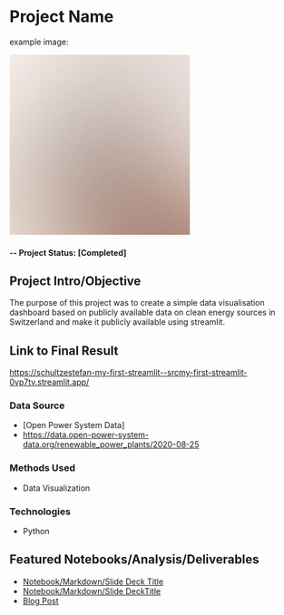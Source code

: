 # Project Name

example image:


![alternative text](reports/img/pic01.jpg)


#### -- Project Status: [Completed]

## Project Intro/Objective
The purpose of this project was to create a simple data visualisation dashboard based on publicly available data on clean energy sources in Switzerland and make it publicly available using streamlit.

## Link to Final Result
https://schultzestefan-my-first-streamlit--srcmy-first-streamlit-0vp7tv.streamlit.app/

### Data Source
* [Open Power System Data]
* https://data.open-power-system-data.org/renewable_power_plants/2020-08-25

### Methods Used
* Data Visualization

### Technologies
* Python


## Featured Notebooks/Analysis/Deliverables
* [Notebook/Markdown/Slide Deck Title](link)
* [Notebook/Markdown/Slide DeckTitle](link)
* [Blog Post](link)

